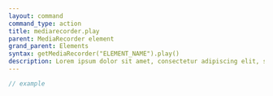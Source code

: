 ```yaml
---
layout: command
command_type: action
title: mediarecorder.play
parent: MediaRecorder element
grand_parent: Elements
syntax: getMediaRecorder("ELEMENT_NAME").play()
description: Lorem ipsum dolor sit amet, consectetur adipiscing elit, sed do eiusmod tempor incididunt ut labore et dolore magna aliqua. Ut enim ad minim veniam, quis nostrud exercitation ullamco laboris nisi ut aliquip ex ea commodo consequat.
---
```


```javascript
// example
```